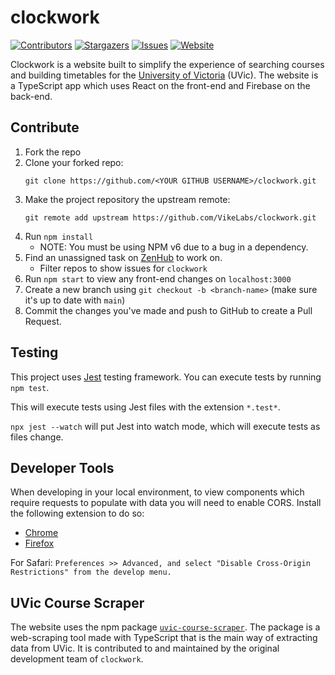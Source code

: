 # clockwork
[![Contributors][contributors-shield]][contributors-link]
[![Stargazers][stars-shield]][stars-link]
[![Issues][issues-shield]][issues-link]
[![Website][website-shield]][website-link]

Clockwork is a website built to simplify the experience of searching courses and building timetables for the [University of Victoria](https://uvic.ca) (UVic). The website is a TypeScript app which uses React on the front-end and Firebase on the back-end.

## Contribute
1. Fork the repo
2. Clone your forked repo:
    ```
    git clone https://github.com/<YOUR GITHUB USERNAME>/clockwork.git
    ```
3. Make the project repository the upstream remote:
    ```
    git remote add upstream https://github.com/VikeLabs/clockwork.git
    ```
4. Run `npm install`
    * NOTE: You must be using NPM v6 due to a bug in a dependency.
4. Find an unassigned task on [ZenHub](https://app.zenhub.com/workspaces/team-schedule-courses-5f973f50ae36d70012eb5b2e/board?repos=216653028) to work on.
    * Filter repos to show issues for `clockwork`
5. Run `npm start` to view any front-end changes on `localhost:3000`
6. Create a new branch using `git checkout -b <branch-name>` (make sure it's up to date with `main`)
7. Commit the changes you've made and push to GitHub to create a Pull Request.

## Testing

This project uses [Jest](https://jestjs.io/) testing framework. You can execute tests by running `npm test`.

This will execute tests using Jest files with the extension `*.test*`.

`npx jest --watch` will put Jest into watch mode, which will execute tests as files change.

## Developer Tools

When developing in your local environment, to view components which require requests to populate with data you will need to enable CORS. Install the following extension to do so:
* [Chrome](https://chrome.google.com/webstore/detail/allow-cors-access-control/lhobafahddgcelffkeicbaginigeejlf)
* [Firefox](https://addons.mozilla.org/en-CA/firefox/addon/access-control-allow-origin/)

For Safari: `Preferences >> Advanced, and select "Disable Cross-Origin Restrictions" from the develop menu.`

## UVic Course Scraper

The website uses the npm package [`uvic-course-scraper`](https://github.com/VikeLabs/uvic-course-scraper). The package is a web-scraping tool made with TypeScript that is the main way of extracting data from UVic. It is contributed to and maintained by the original development team of `clockwork`.

<!-- MARKDOWN LINKS & IMAGES -->
[contributors-shield]: https://img.shields.io/github/contributors/VikeLabs/clockwork?style=flat
[contributors-link]: https://github.com/VikeLabs/clockwork/graphs/contributors
[stars-shield]: https://img.shields.io/github/stars/VikeLabs/clockwork?style=flat
[stars-link]: https://github.com/VikeLabs/clockwork/stargazers
[issues-shield]: https://img.shields.io/github/issues/VikeLabs/clockwork
[issues-link]: https://github.com/VikeLabs/clockwork/issues
[website-shield]: https://img.shields.io/website?url=https%3A%2F%2Fclockwork.vikelabs.dev%2F
[website-link]: https://clockwork.vikelabs.dev/
